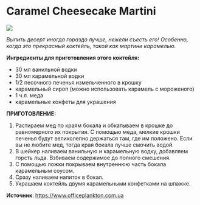 # Caramel Cheesecake Martini

![](/images/Kulinar/Napitki/cock_03.jpg '')

_Выпить десерт иногда гораздо лучше, нежели съесть его! Особенно, когда это прекрасный коктейль, такой как мартини карамелью._

**Ингредиенты для приготовления этого коктейля:**

- 30 мл ванильной водки
- 30 мл карамельной водки
- 1/2 песочного печенья измельченного в крошку
- карамельный сироп (можно использовать карамель с мороженого)
- 1 ч.л. меда
- карамельные конфеты для украшения

**ПРИГОТОВЛЕНИЕ:**

1. Растираем мед по краям бокала и обкатываем в крошке до равномерного их покрытия. С помощью меда, мелкие крошки печенья будут великолепно держаться там, где им положено. Если вы не любите мед, тогда края бокала лучше смочить водой.
2. В шейкер наливаем ванильную и карамельную водку, добавляем горсть льда. Взбиваем содержимое до полного смешения.
3. С помощью ложки покрываем внутреннюю часть бокала карамельным соусом.
4. Сразу наливаем напиток в бокал.
5. Украшаем коктейль двумя карамельными конфетками на шпажке.

**Источник**: https://www.officeplankton.com.ua

